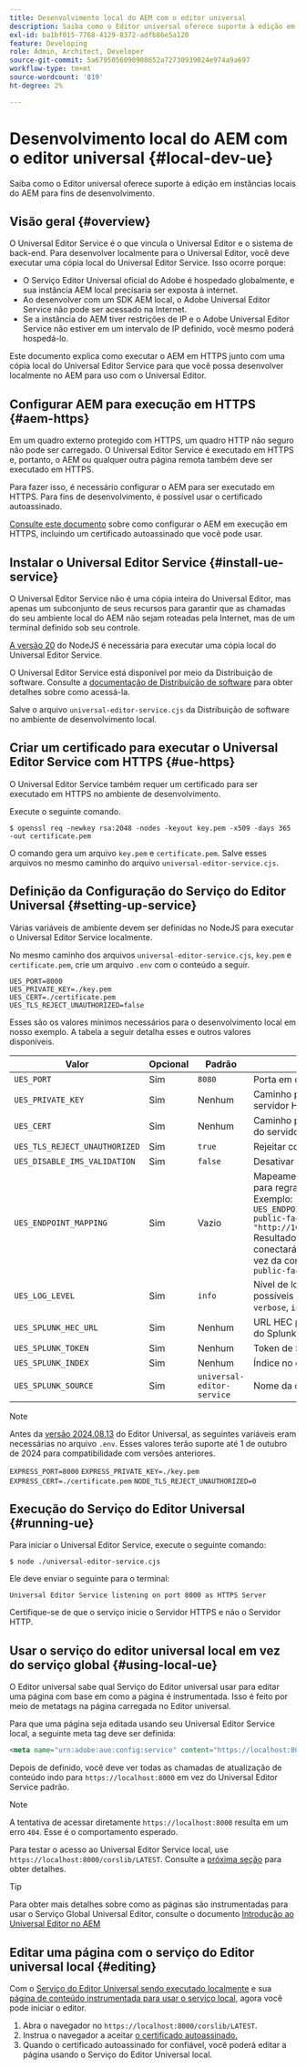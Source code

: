 ```yaml
---
title: Desenvolvimento local do AEM com o editor universal
description: Saiba como o Editor universal oferece suporte à edição em instâncias locais do AEM para fins de desenvolvimento.
exl-id: ba1bf015-7768-4129-8372-adfb86e5a120
feature: Developing
role: Admin, Architect, Developer
source-git-commit: 5a6795056090908652a72730939024e974a9a697
workflow-type: tm+mt
source-wordcount: '819'
ht-degree: 2%

---
```



# Desenvolvimento local do AEM com o editor universal {#local-dev-ue}

Saiba como o Editor universal oferece suporte à edição em instâncias locais do AEM para fins de desenvolvimento.

## Visão geral {#overview}

O Universal Editor Service é o que vincula o Universal Editor e o sistema de back-end. Para desenvolver localmente para o Universal Editor, você deve executar uma cópia local do Universal Editor Service. Isso ocorre porque:

* O Serviço Editor Universal oficial do Adobe é hospedado globalmente, e sua instância AEM local precisaria ser exposta à internet.
* Ao desenvolver com um SDK AEM local, o Adobe Universal Editor Service não pode ser acessado na Internet.
* Se a instância do AEM tiver restrições de IP e o Adobe Universal Editor Service não estiver em um intervalo de IP definido, você mesmo poderá hospedá-lo.

Este documento explica como executar o AEM em HTTPS junto com uma cópia local do Universal Editor Service para que você possa desenvolver localmente no AEM para uso com o Universal Editor.

## Configurar AEM para execução em HTTPS {#aem-https}

Em um quadro externo protegido com HTTPS, um quadro HTTP não seguro não pode ser carregado. O Universal Editor Service é executado em HTTPS e, portanto, o AEM ou qualquer outra página remota também deve ser executado em HTTPS.

Para fazer isso, é necessário configurar o AEM para ser executado em HTTPS. Para fins de desenvolvimento, é possível usar o certificado autoassinado.

[Consulte este documento](https://experienceleague.adobe.com/docs/experience-manager-learn/foundation/security/use-the-ssl-wizard.html?lang=pt-BR) sobre como configurar o AEM em execução em HTTPS, incluindo um certificado autoassinado que você pode usar.

## Instalar o Universal Editor Service {#install-ue-service}

O Universal Editor Service não é uma cópia inteira do Universal Editor, mas apenas um subconjunto de seus recursos para garantir que as chamadas do seu ambiente local do AEM não sejam roteadas pela Internet, mas de um terminal definido sob seu controle.

[A versão 20](https://nodejs.org/en/download/releases) do NodeJS é necessária para executar uma cópia local do Universal Editor Service.

O Universal Editor Service está disponível por meio da Distribuição de software. Consulte a [documentação de Distribuição de software](https://experienceleague.adobe.com/docs/experience-cloud/software-distribution/home.html?lang=pt-br) para obter detalhes sobre como acessá-la.

Salve o arquivo `universal-editor-service.cjs` da Distribuição de software no ambiente de desenvolvimento local.

## Criar um certificado para executar o Universal Editor Service com HTTPS {#ue-https}

O Universal Editor Service também requer um certificado para ser executado em HTTPS no ambiente de desenvolvimento.

Execute o seguinte comando.

```text
$ openssl req -newkey rsa:2048 -nodes -keyout key.pem -x509 -days 365 -out certificate.pem
```

O comando gera um arquivo `key.pem` e `certificate.pem`. Salve esses arquivos no mesmo caminho do arquivo `universal-editor-service.cjs`.

## Definição da Configuração do Serviço do Editor Universal {#setting-up-service}

Várias variáveis de ambiente devem ser definidas no NodeJS para executar o Universal Editor Service localmente.

No mesmo caminho dos arquivos `universal-editor-service.cjs`, `key.pem` e `certificate.pem`, crie um arquivo `.env` com o conteúdo a seguir.

```text
UES_PORT=8000
UES_PRIVATE_KEY=./key.pem
UES_CERT=./certificate.pem
UES_TLS_REJECT_UNAUTHORIZED=false
```

Esses são os valores mínimos necessários para o desenvolvimento local em nosso exemplo. A tabela a seguir detalha esses e outros valores disponíveis.

| Valor | Opcional | Padrão | Descrição |
|---|---|---|---|
| `UES_PORT` | Sim | `8080` | Porta em que o servidor é executado |
| `UES_PRIVATE_KEY` | Sim | Nenhum | Caminho para a chave privada do servidor HTTPS |
| `UES_CERT` | Sim | Nenhum | Caminho para o arquivo de certificação do servidor HTTPS |
| `UES_TLS_REJECT_UNAUTHORIZED` | Sim | `true` | Rejeitar conexões TLS não autorizadas |
| `UES_DISABLE_IMS_VALIDATION` | Sim | `false` | Desativar validação de IMS |
| `UES_ENDPOINT_MAPPING` | Sim | Vazio | Mapeamento dos pontos de extremidade para regravações internas<br>Exemplo: `UES_ENDPOINT_MAPPING='[{"https://your-public-facing-author-domain.net": "http://10.0.0.1:4502"}]'`<br>Resultado: o Universal Editor Service se conectará a `http://10.0.0.1:4502` em vez da conexão fornecida `https://your-public-facing-author-domain.net` |
| `UES_LOG_LEVEL` | Sim | `info` | Nível de log do servidor. Os valores possíveis são `silly`, `trace`, `debug`, `verbose`, `info`, `log`, `warn`, `error` e `fatal` |
| `UES_SPLUNK_HEC_URL` | Sim | Nenhum | URL HEC para o ponto de extremidade do Splunk |
| `UES_SPLUNK_TOKEN` | Sim | Nenhum | Token de Splunk |
| `UES_SPLUNK_INDEX` | Sim | Nenhum | Índice no qual gravar logs |
| `UES_SPLUNK_SOURCE` | Sim | `universal-editor-service` | Nome da origem nos logs de splunk |

>[!NOTE]
>
>Antes da [versão 2024.08.13](/help/release-notes/universal-editor/current.md) do Editor Universal, as seguintes variáveis eram necessárias no arquivo `.env`. Esses valores terão suporte até 1 de outubro de 2024 para compatibilidade com versões anteriores.
>
>`EXPRESS_PORT=8000`
>`EXPRESS_PRIVATE_KEY=./key.pem`
>`EXPRESS_CERT=./certificate.pem`
>`NODE_TLS_REJECT_UNAUTHORIZED=0`

## Execução do Serviço do Editor Universal {#running-ue}

Para iniciar o Universal Editor Service, execute o seguinte comando:

```text
$ node ./universal-editor-service.cjs
```

Ele deve enviar o seguinte para o terminal:

```text
Universal Editor Service listening on port 8000 as HTTPS Server
```

Certifique-se de que o serviço inicie o Servidor HTTPS e não o Servidor HTTP.

## Usar o serviço do editor universal local em vez do serviço global {#using-local-ue}

O Editor universal sabe qual Serviço do Editor universal usar para editar uma página com base em como a página é instrumentada. Isso é feito por meio de metatags na página carregada no Editor universal.

Para que uma página seja editada usando seu Universal Editor Service local, a seguinte meta tag deve ser definida:

```html
<meta name="urn:adobe:aue:config:service" content="https://localhost:8000">
```

Depois de definido, você deve ver todas as chamadas de atualização de conteúdo indo para `https://localhost:8000` em vez do Universal Editor Service padrão.

>[!NOTE]
>
>A tentativa de acessar diretamente `https://localhost:8000` resulta em um erro `404`. Esse é o comportamento esperado.
>
>Para testar o acesso ao Universal Editor Service local, use `https://localhost:8000/corslib/LATEST`. Consulte a [próxima seção](#editing) para obter detalhes.

>[!TIP]
>
>Para obter mais detalhes sobre como as páginas são instrumentadas para usar o Serviço Global Universal Editor, consulte o documento [Introdução ao Universal Editor no AEM](/help/implementing/universal-editor/getting-started.md#instrument-page)

## Editar uma página com o serviço do Editor universal local {#editing}

Com o [Serviço do Editor Universal sendo executado localmente](#running-ue) e sua [página de conteúdo instrumentada para usar o serviço local](#using-loca-ue), agora você pode iniciar o editor.

1. Abra o navegador no `https://localhost:8000/corslib/LATEST`.
1. Instrua o navegador a aceitar [o certificado autoassinado.](#ue-https)
1. Quando o certificado autoassinado for confiável, você poderá editar a página usando o Serviço do Editor Universal local.

